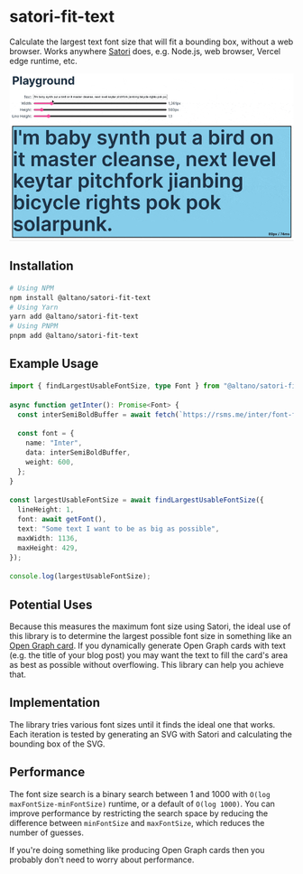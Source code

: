 # satori-fit-text

Calculate the largest text font size that will fit a bounding box, without a web browser. Works anywhere [Satori](https://github.com/vercel/satori) does, e.g. Node.js, web browser, Vercel edge runtime, etc.

![Demo](./assets/demo.gif)

## Installation

```sh
# Using NPM
npm install @altano/satori-fit-text
# Using Yarn
yarn add @altano/satori-fit-text
# Using PNPM
pnpm add @altano/satori-fit-text
```

## Example Usage

```ts
import { findLargestUsableFontSize, type Font } from "@altano/satori-fit-text";

async function getInter(): Promise<Font> {
  const interSemiBoldBuffer = await fetch(`https://rsms.me/inter/font-files/Inter-SemiBold.woff`).then((res) => res.arrayBuffer());

  const font = {
    name: "Inter",
    data: interSemiBoldBuffer,
    weight: 600,
  };
}

const largestUsableFontSize = await findLargestUsableFontSize({
  lineHeight: 1,
  font: await getFont(),
  text: "Some text I want to be as big as possible",
  maxWidth: 1136,
  maxHeight: 429,
});

console.log(largestUsableFontSize);
```

## Potential Uses

Because this measures the maximum font size using Satori, the ideal use of this library is to determine the largest possible font size in something like an [Open Graph card](https://ogp.me/). If you dynamically generate Open Graph cards with text (e.g. the title of your blog post) you may want the text to fill the card's area as best as possible without overflowing. This library can help you achieve that.

## Implementation

The library tries various font sizes until it finds the ideal one that works. Each iteration is tested by generating an SVG with Satori and calculating the bounding box of the SVG.

## Performance

The font size search is a binary search between 1 and 1000 with `O(log maxFontSize-minFontSize)` runtime, or a default of `O(log 1000)`. You can improve performance by restricting the search space by reducing the difference between `minFontSize` and `maxFontSize`, which reduces the number of guesses.

If you're doing something like producing Open Graph cards then you probably don't need to worry about performance.
